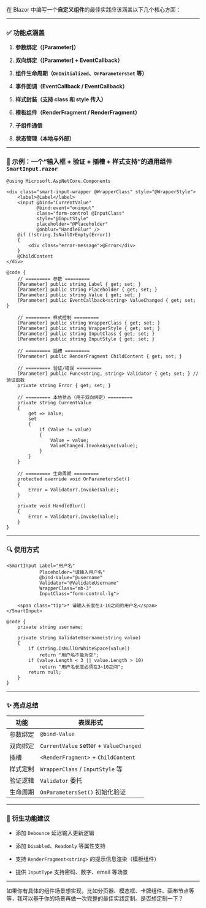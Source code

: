 在 Blazor 中编写一个**自定义组件**的最佳实践应该涵盖以下几个核心方面：

---

### ✅ 功能点涵盖

1. **参数绑定（[Parameter]）**
    
2. **双向绑定（[Parameter] + EventCallback）**
    
3. **组件生命周期（`OnInitialized`、`OnParametersSet` 等）**
    
4. **事件回调（EventCallback / EventCallback）**
    
5. **样式封装（支持 class 和 style 传入）**
    
6. **模板组件（RenderFragment / RenderFragment）**
    
7. **子组件通信**
    
8. **状态管理（本地与外部）**
    

---

### 🌟 示例：一个“输入框 + 验证 + 插槽 + 样式支持”的通用组件 `SmartInput.razor`

```razor
@using Microsoft.AspNetCore.Components

<div class="smart-input-wrapper @WrapperClass" style="@WrapperStyle">
    <label>@Label</label>
    <input @bind="CurrentValue"
           @bind:event="oninput"
           class="form-control @InputClass"
           style="@InputStyle"
           placeholder="@Placeholder"
           @onblur="HandleBlur" />
    @if (!string.IsNullOrEmpty(Error))
    {
        <div class="error-message">@Error</div>
    }
    @ChildContent
</div>

@code {
    // ========= 参数 =========
    [Parameter] public string Label { get; set; }
    [Parameter] public string Placeholder { get; set; }
    [Parameter] public string Value { get; set; }
    [Parameter] public EventCallback<string> ValueChanged { get; set; }

    // ========= 样式控制 =========
    [Parameter] public string WrapperClass { get; set; }
    [Parameter] public string WrapperStyle { get; set; }
    [Parameter] public string InputClass { get; set; }
    [Parameter] public string InputStyle { get; set; }

    // ========= 插槽 =========
    [Parameter] public RenderFragment ChildContent { get; set; }

    // ========= 验证/错误 =========
    [Parameter] public Func<string, string> Validator { get; set; } // 验证函数
    private string Error { get; set; }

    // ========= 本地状态（用于双向绑定）=========
    private string CurrentValue
    {
        get => Value;
        set
        {
            if (Value != value)
            {
                Value = value;
                ValueChanged.InvokeAsync(value);
            }
        }
    }

    // ========= 生命周期 =========
    protected override void OnParametersSet()
    {
        Error = Validator?.Invoke(Value);
    }

    private void HandleBlur()
    {
        Error = Validator?.Invoke(Value);
    }
}
```

---

### 🔍 使用方式

```razor
<SmartInput Label="用户名"
            Placeholder="请输入用户名"
            @bind-Value="@username"
            Validator="@ValidateUsername"
            WrapperClass="mb-3"
            InputClass="form-control-lg">

    <span class="tip">* 请输入长度在3-10之间的用户名</span>
</SmartInput>

@code {
    private string username;

    private string ValidateUsername(string value)
    {
        if (string.IsNullOrWhiteSpace(value))
            return "用户名不能为空";
        if (value.Length < 3 || value.Length > 10)
            return "用户名长度必须在3~10之间";
        return null;
    }
}
```

---

### ✨ 亮点总结

|功能|表现形式|
|---|---|
|参数绑定|`@bind-Value`|
|双向绑定|`CurrentValue` setter + `ValueChanged`|
|插槽|`<RenderFragment>` + `ChildContent`|
|样式定制|`WrapperClass` / `InputStyle` 等|
|验证逻辑|`Validator` 委托|
|生命周期|`OnParametersSet()` 初始化验证|

---

### 🧩 衍生功能建议

- 添加 `Debounce` 延迟输入更新逻辑
    
- 添加 `Disabled`、`Readonly` 等属性支持
    
- 支持 `RenderFragment<string>` 的提示信息渲染（模板组件）
    
- 提供 `InputType` 支持密码、数字、email 等场景
    

---

如果你有具体的组件场景想实现，比如分页器、模态框、卡牌组件、画布节点等等，我可以基于你的场景再做一次完整的最佳实践定制。是否想定制一下？